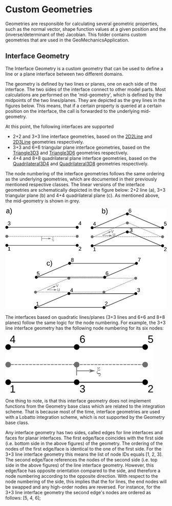 # Custom Geometries
Geometries are responsible for calculating several geometric properties, such as the normal vector, shape function values at a given position and the (inverse/determinant of the) Jacobian. This folder contains custom geometries that are used in the GeoMechanicsApplication.

## Interface Geometry
The Interface Geometry is a custom geometry that can be used to define a line or a plane interface between two different domains. 

The geometry is defined by two lines or planes, one on each side of the interface. The two sides of the interface connect to other model parts. Most calculations are performed on the 'mid-geometry', which is defined by the midpoints of the two lines/planes. They are depicted as the grey lines in the figures below. This means, that if a certain property is queried at a certain position on the interface, the call is forwarded to the underlying mid-geometry.

At this point, the following interfaces are supported
- 2+2 and 3+3 line interface geometries, based on the [2D2Line](../../../kratos/geometries/line_2d_2.h) and [2D3Line](../../../kratos/geometries/line_2d_3.h) geometries respectively.
- 3+3 and 6+6 triangular plane interface geometries, based on the [Triangle3D3](../../../kratos/geometries/triangle_3d_3.h) and [Triangle3D6](../../../kratos/geometries/triangle_3d_6.h) geometries respectively.
- 4+4 and 8+8 quadrilateral plane interface geometries, based on the [Quadrilateral3D4](../../../kratos/geometries/quadrilateral_3d_4.h) and [Quadrilateral3D8](../../../kratos/geometries/quadrilateral_3d_8.h) geometries respectively.

The node numbering of the interface geometries follows the same ordering as the underlying geometries, which are documented in their previously mentioned respective classes. The linear versions of the interface geometries are schematically depicted in the figure below: 2+2 line (a), 3+3 triangular plane (b) and 4+4 quadrilateral plane (c). As mentioned above, the mid-geometry is shown in grey.

![LinearInterfaceGeometries](LinearInterfaceGeometries.svg)

The interfaces based on quadratic lines/planes (3+3 lines and 6+6 and 8+8 planes) follow the same logic for the node numbering. 
For example, the 3+3 line interface geometry has the following node numbering for its six nodes:

![3Plus3NodedGeometry](3Plus3NodedLineGeometry.svg)

One thing to note, is that this interface geometry does not implement functions from the Geometry base class which are related to the integration scheme. That is because most of the time, interface geometries are used with a Lobatto integration scheme, which is not supported by the Geometry base class.

Any interface geometry has two sides, called edges for line interfaces and faces for planar interfaces. The first edge/face coincides with the first side (i.e. bottom side in the above figures) of the geometry. The ordering of the nodes of the first edge/face is identical to the one of the first side. For the 3+3 line interface geometry this means the list of node IDs equals [1, 2, 3]. The second edge/face references the nodes of the second side (i.e. top side in the above figures) of the line interface geometry. However, this edge/face has opposite orientation compared to the side, and therefore a node numbering according to the opposite direction. With respect to the node numbering of the side, this implies that the for lines, the end nodes will be swapped and any high-order nodes are reversed. For instance, for the 3+3 line interface geometry the second edge's nodes are ordered as follows: [5, 4, 6];